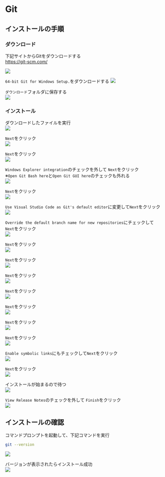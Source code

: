 # Git

## インストールの手順

### ダウンロード

下記サイトからGitをダウンロードする  
https://git-scm.com/

![](images/001.png)

`64-bit Git for Windows Setup.`をダウンロードする
![](images/002.png)

`ダウンロード`フォルダに保存する  
![](images/003.png)

### インストール

ダウンロードしたファイルを実行  
![](images/004.png)

`Next`をクリック  
![](images/005.png)

`Next`をクリック  
![](images/006.png)

`Windows Explorer integration`のチェックを外して `Next`をクリック  
※`Open Git Bash here`と`Open Git GUI here`のチェックも外れる  
![](images/008.png)

`Next`をクリック  
![](images/009.png)

`Use Visual Studio Code as Git's default editor`に変更して`Next`をクリック    
![](images/011.png)

`Override the default branch name for new repositories`にチェックして`Next`をクリック  
![](images/013.png)

`Next`をクリック  
![](images/014.png)

`Next`をクリック  
![](images/016.png)

`Next`をクリック  
![](images/017.png)

`Next`をクリック  
![](images/018.png)

`Next`をクリック  
![](images/019.png)

`Next`をクリック  
![](images/020.png)

`Next`をクリック  
![](images/021.png)

`Enable symbolic links`にもチェックして`Next`をクリック  
![](images/023.png)

`Next`をクリック  
![](images/024.png)

インストールが始まるので待つ  
![](images/025.png)

`View Release Notes`のチェックを外して `Finish`をクリック  
![](images/027.png)

## インストールの確認

コマンドプロンプトを起動して、下記コマンドを実行

```bash
git --version
```

![](images/028.png)

バージョンが表示されたらインストール成功  
![](images/029.png)
